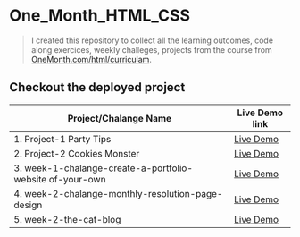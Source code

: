 # One_Month_HTML_CSS

> I created this repository to collect all the learning outcomes, code along exercices, weekly challeges, projects from the course from [OneMonth.com/html/curriculam](https://onemonth.com/courses/html/curriculum).

## Checkout the deployed project

| Project/Chalange Name                                     | Live Demo link                                                                                               |
| --------------------------------------------------------- | ------------------------------------ |
| 1. Project-1 Party Tips                                   | [Live Demo](https://nktkr-onemonth.pages.dev/1.%20Project_1_Party_Tips/)                                     |
| 2. Project-2 Cookies Monster                              | [Live Demo](https://nktkr-onemonth.pages.dev/2.%20Project_2_cookie-monster/)                                 |
| 3. week-1-chalange-create-a-portfolio-website of-your-own | [Live Demo](https://nktkr-onemonth.pages.dev/3.%20week-1-chalange-create-a-portfolio-website%20of-your-own/) |
| 4. week-2-chalange-monthly-resolution-page-design         | [Live Demo](https://nktkr-onemonth.pages.dev/4.%20week-2-chalange-monthly-resolution-page-design/)           |
| 5. week-2-the-cat-blog                                    | [Live Demo](https://nktkr-onemonth.pages.dev/5.%20week-2-the-cat-blog/)                                      |
